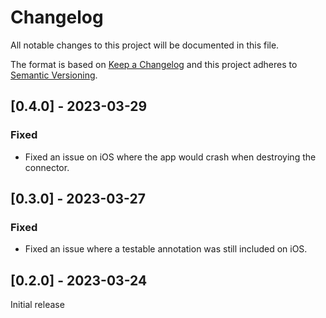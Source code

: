 # Changelog

All notable changes to this project will be documented in this file.

The format is based on [Keep a Changelog](http://keepachangelog.com/en/1.0.0/)
and this project adheres to [Semantic Versioning](http://semver.org/spec/v2.0.0.html).

## [0.4.0] - 2023-03-29

### Fixed

- Fixed an issue on iOS where the app would crash when destroying the connector.

## [0.3.0] - 2023-03-27

### Fixed

- Fixed an issue where a testable annotation was still included on iOS.

## [0.2.0] - 2023-03-24

Initial release
